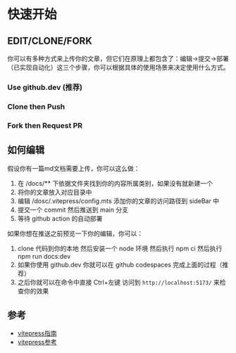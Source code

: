 # 快速开始

## EDIT/CLONE/FORK

你可以有多种方式来上传你的文章，但它们在原理上都包含了：编辑->提交->部署（已实现自动化）这三个步骤，你可以根据具体的使用场景来决定使用什么方式。

### Use github.dev (推荐)

### Clone then Push

### Fork then Request PR

## 如何编辑

假设你有一篇md文档需要上传，你可以这么做：

1. 在 /docs/** 下依据文件夹找到你的内容所属类别，如果没有就新建一个
2. 将你的文章放入对应目录中
3. 编辑 /dosc/.vitepress/config.mts 添加你的文章的访问路径到 sideBar 中
4. 提交一个 commit 然后推送到 main 分支
5. 等待 github action 的自动部署

如果你想在推送之前预览一下你的编辑，你可以：

1. clone 代码到你的本地 然后安装一个 node 环境 然后执行 npm ci 然后执行 npm run docs:dev
2. 如果你使用 github.dev 你就可以在 github codespaces 完成上面的过程（推荐）
3. 之后你就可以在命令中直接 Ctrl+左键 访问到 `http://localhost:5173/` 来检查你的效果

## 参考

- [vitepress指南](https://vitejs.cn/vitepress/guide/what-is-vitepress)
- [vitepress参考](https://vitejs.cn/vitepress/reference/site-config)
